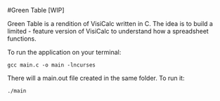 #Green Table [WIP]

Green Table is a rendition of VisiCalc written in C. The idea is to build a limited - feature version of VisiCalc to understand how a spreadsheet functions.

To run the application on your terminal:

```
gcc main.c -o main -lncurses
```

There will a main.out file created in the same folder. To run it:

```
./main
```